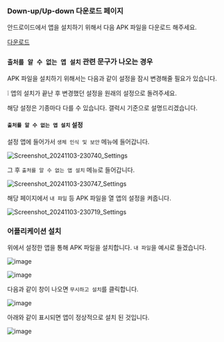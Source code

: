 ### Down-up/Up-down 다운로드 페이지

안드로이드에서 앱을 설치하기 위해서 다음 APK 파일을 다운로드 해주세요.

[다운로드](https://github.com/pula39/DownupUpdown-aos-distribution/releases/download/release/Down-up.Up-down.apk)

### `출처를 알 수 없는 앱 설치` 관련 문구가 나오는 경우

APK 파일을 설치하기 위해서는 다음과 같이 설정을 잠시 변경해줄 필요가 있습니다.

❕ 앱의 설치가 끝난 후 변경했던 설정을 원래의 설정으로 돌려주세요.

해당 설정은 기종마다 다를 수 있습니다. 갤럭시 기준으로 설명드리겠습니다.

#### `출처를 알 수 없는 앱 설치` 설정

설정 앱에 들어가서 `생체 인식 및 보안` 메뉴에 들어갑니다.

![Screenshot_20241103-230740_Settings](https://github.com/user-attachments/assets/f88186e5-7a9e-49a7-b3b2-1615fd5387bb)

그 후 `출처를 알 수 없는 앱 설치` 메뉴로 들어갑니다.

![Screenshot_20241103-230747_Settings](https://github.com/user-attachments/assets/b0aaf300-b035-4684-8a8c-6d7bd7a04038)

해당 페이지에서 `내 파일` 등 APK 파일을 열 앱의 설정을 켜줍니다.

![Screenshot_20241103-230719_Settings](https://github.com/user-attachments/assets/28a01dc2-be02-44d9-896d-2002541c7503)

### 어플리케이션 설치

위에서 설정한 앱을 통해 APK 파일을 설치합니다. `내 파일`을 예시로 들겠습니다.

![image](https://github.com/user-attachments/assets/ba274236-9dac-492d-9b91-f5ad73cbf795)

![image](https://github.com/user-attachments/assets/e3915a57-6d14-4ed9-a5f3-3106f227b466)

다음과 같이 창이 나오면 `무시하고 설치`를 클릭합니다.

![image](https://github.com/user-attachments/assets/8596a395-2a68-4fbf-902f-30a44bb13b31)

아래와 같이 표시되면 앱이 정상적으로 설치 된 것입니다. 

![image](https://github.com/user-attachments/assets/2f5f6dbf-3ef6-44ac-97de-2eed6cdfa3bc)
